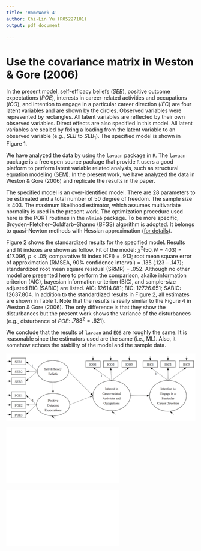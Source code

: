 ```yaml
---
title: 'HomeWork 4'
author: Chi-Lin Yu (R05227101)
output: pdf_document

---
```

# Use the covariance matrix in Weston & Gore (2006)

In the present model, self-efficacy beliefs ($SEB$), positive outcome expectations ($POE$), interests in career-related activities and occupations ($ICO$), and intention to engage in a particular career direction ($IEC$) are four latent variables and are shown by the circles. Observed variables were represented by rectangles. All latent variables are reflected by their own observed variables. Direct effects are also specified in this model. All latent variables are scaled by fixing a loading from the latent variable to an observed variable (e.g., $SEB$ to $SEB_{1}$). The specified model is shown in Figure 1.

We have analyzed the data by using the `lavaan` package in `R`. The `lavaan` package is a free open source package that provide `R` users a good platform to perform latent variable related analysis, such as structural equation modeling (SEM). In the present work, we have analyzed the data in Weston & Gore (2006) and replicate the results in the paper.

The specified model is an over-identified model. There are 28 parameters to be estimated and a total number of 50 degree of freedom. The sample size is 403. The maximum likelihood estimator, which assumes multivariate normality is used in the present work. The optimization procedure used here is the PORT routines in the `nlminb` package. To be more specific, Broyden–Fletcher–Goldfarb–Shanno (BFGS) algorithm is adopted. It belongs to quasi-Newton methods with Hessian approximation ([for details](https://en.wikipedia.org/wiki/Broyden%E2%80%93Fletcher%E2%80%93Goldfarb%E2%80%93Shanno_algorithm)). 

Figure 2 shows the standardized results for the specified model. Results and fit indexes are shown as follow. Fit of the model: ${\chi}^2(50, N = 403)$ = $417.096$, $p < .05$; comparative fit index (CFI) = .913; root mean square error of approximation (RMSEA, 90% confidence interval) = .135 (.123 – .147); standardized root mean square residual (SRMR) = .052. Although no other model are presented here to perform the comparison, akaike information criterion (AIC), bayesian information criterion (BIC), and sample-size adjusted BIC (SABIC) are listed. AIC: 12614.681; BIC: 12726.651; SABIC: 12637.804. In addition to the standardized results in Figure 2, all estimates are shown in Table 1. Note that the results is really similar to the Figure 4 in Weston & Gore (2006). The only difference is that they show the disturbances but the present work shows the variance of the disturbances (e.g., disturbance of $POE$: $.788^2 = .621$). 

We conclude that the results of `lavaan` and `EQS` are roughly the same. It is reasonable since the estimators used are the same (i.e., ML). Also, it somehow echoes the stability of the model and the sample data.

![The specified model in the present work](Fig1_Demo.png)

![Standardized parameter estimates for the specified Model](Fig2_Rst.pdf)

![Details of the parameter estimates](Table1.pdf)